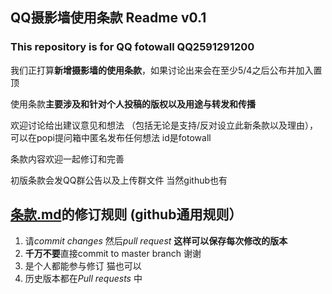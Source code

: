 ## QQ摄影墙使用条款 Readme v0.1
### This repository is for QQ fotowall   QQ2591291200
我们正打算**新增摄影墙的使用条款**，如果讨论出来会在至少5/4之后公布并加入置顶

使用条款**主要涉及和针对个人投稿的版权以及用途与转发和传播**

欢迎讨论给出建议意见和想法 （包括无论是支持/反对设立此新条款以及理由），可以在popi提问箱中匿名发布任何想法 id是fotowall

条款内容欢迎一起修订和完善

初版条款会发QQ群公告以及上传群文件 当然github也有

## [条款.md](条款.md)的修订规则 (github通用规则）
1. 请*commit changes* 然后*pull request* **这样可以保存每次修改的版本**
2. **千万不要**直接commit to master branch 谢谢
3. 是个人都能参与修订 猫也可以
4. 历史版本都在*Pull requests* 中
<!-- 以上只能由管理员修改喵 -->
